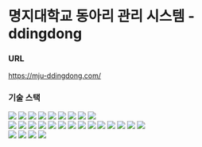 # 명지대학교 동아리 관리 시스템 - ddingdong

### URL
https://mju-ddingdong.com/

### 기술 스택 

<p>
  <img src="https://img.shields.io/badge/HTML5-E34F26?style=for-the-badge&logo=html5&logoColor=white"> 
  <img src="https://img.shields.io/badge/CSS-1572B6?style=for-the-badge&logo=css3&logoColor=white"> 
  <img src="https://img.shields.io/badge/Javascript-F7DF1E?style=for-the-badge&logo=javascript&logoColor=black"> 
  <img src="https://img.shields.io/badge/Next.js-0769AD?style=for-the-badge&logo=next.js&logoColor=white">
  <img src="https://img.shields.io/badge/Typescript-F80000?style=for-the-badge&logo=typescript&logoColor=white"> 
  <img src="https://img.shields.io/badge/Reactquery-4479A1?style=for-the-badge&logo=reactquery&logoColor=white"> 
  <img src="https://img.shields.io/badge/Tailwind-003545?style=for-the-badge&logo=tailwind&logoColor=white"> 
  <img src="https://img.shields.io/badge/axios-47A248?style=for-the-badge&logo=axios&logoColor=white">
  <img src="https://img.shields.io/badge/npm-FFCA28?style=for-the-badge&logo=firebase&logoColor=white">

<br>

  <img src="https://img.shields.io/badge/Java 11-007396?style=for-the-badge&logo=java&logoColor=white"> 
  <img src="https://img.shields.io/badge/Spring 2.7.12-%236DB33F.svg?style=for-the-badge&logo=spring&logoColor=white"/>
  <img src="https://img.shields.io/badge/Spring Security-6DB33F?style=for-the-badge&logo=Spring Security&logoColor=white"/>
  <img src="https://img.shields.io/badge/Spring Data JPA-6DB33F?style=for-the-badge&logo=springdatajpa&logoColor=white"/>
  <img src="https://img.shields.io/badge/-QueryDSL-blue?style=for-the-badge"/>
  <img src="https://img.shields.io/badge/Mysql 8.0-%2300f.svg?style=for-the-badge&logo=mysql&logoColor=white"/>
  <img src="https://img.shields.io/badge/H2-%2300f.svg?style=for-the-badge&logo=h2&logoColor=white"/>
  <img src="https://img.shields.io/badge/GitHub Actions-2088FF?style=for-the-badge&logo=GitHub Actions&logoColor=white"/>
  <img src="https://img.shields.io/badge/Amazon BeanStalk-FF9900?style=for-the-badge&logo=Amazon EC2&logoColor=white"/>
  <img src="https://img.shields.io/badge/Amazon RDS-527FFF?style=for-the-badge&logo=Amazon RDS&logoColor=white"/>
  <img src="https://img.shields.io/badge/Amazon S3-E15343?style=for-the-badge&logo=Amazon S3&logoColor=white"/>
  <img src="https://img.shields.io/badge/Amazon CodeDeploy-82A450?style=for-the-badge&logo=Amazon CodeDeploy&logoColor=white"/>
   <img src="https://img.shields.io/badge/Postman-A48279?style=for-the-badge&logo=postman&logoColor=white"/>
  <img src="https://img.shields.io/badge/Amazon Route53-A48279?style=for-the-badge&logo=Route53&logoColor=white"/>
  <br>
  
  <img src="https://img.shields.io/badge/Figma-339AF0?style=for-the-badge&logo=figma&logoColor=white">
  <img src="https://img.shields.io/badge/Github-181717?style=for-the-badge&logo=github&logoColor=white">
  <img src="https://img.shields.io/badge/Git-F05032?style=for-the-badge&logo=git&logoColor=white">
  <img src="https://img.shields.io/badge/Notion-F05032?style=for-the-badge&logo=notion&logoColor=white">
</p>
